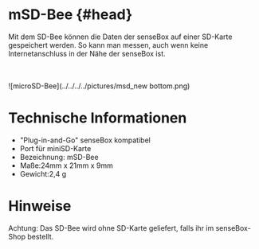 # mSD-Bee {#head}
<div class="description">Mit dem SD-Bee können die Daten der senseBox auf einer SD-Karte gespeichert werden. So kann man messen, auch wenn keine Internetanschluss in der Nähe der senseBox ist.</div>

<div class="line">
    <br>
    <br>
</div>

![microSD-Bee](../../../../pictures/msd_new bottom.png)

# Technische Informationen
* "Plug-in-and-Go" senseBox kompatibel
* Port für miniSD-Karte
* Bezeichnung: mSD-Bee
* Maße:24mm x 21mm x 9mm
* Gewicht:2,4 g


# Hinweise

Achtung: Das SD-Bee wird ohne SD-Karte geliefert, falls ihr im senseBox-Shop bestellt.
